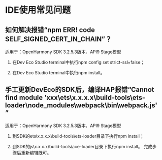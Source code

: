 # IDE使用常见问题



## 如何解决报错“npm ERR! code SELF_SIGNED_CERT_IN_CHAIN”？

适用于：OpenHarmony SDK 3.2.5.3版本，API9 Stage模型

1. 在Dev Eco Studio terminal中执行npm config set strict-ssl=false；

2. 在Dev Eco Studio terminal中执行npm install。

## 手工更新DevEco的SDK后，编译HAP报错“Cannot find module 'xxx\ets\x.x.x.x\build-tools\ets-loader\node_modules\webpack\bin\webpack.js'” 

适用于：OpenHarmony SDK 3.2.5.3版本，API9 Stage模型

1. 到SDK的ets\x.x.x.x\build-tools\ets-loader目录下执行npm install；

2. 到SDK的js\x.x.x.x\build-tools\ace-loader目录下执行npm install。 完成步骤后重新编辑既可。
